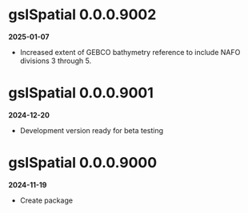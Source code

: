 # gslSpatial 0.0.0.9002
**2025-01-07**

* Increased extent of GEBCO bathymetry reference to include NAFO divisions 3 through 5.

# gslSpatial 0.0.0.9001
**2024-12-20**

* Development version ready for beta testing

# gslSpatial 0.0.0.9000
**2024-11-19**

* Create package
